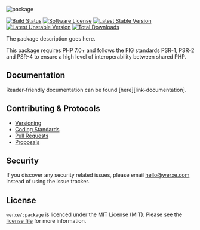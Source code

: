 ![package][image-url]

[![Build Status](icon-travis)][link-travis]
[![Software License](icon-license)][link-license]
[![Latest Stable Version][icon-version-stable]][link-packagist]
[![Latest Unstable Version](icon-version-unstable)][link-packagist]
[![Total Downloads][icon-downloads]][link-packagist]

The package description goes here.

This package requires PHP 7.0+ and follows the FIG standards PSR-1, PSR-2 and PSR-4 to ensure a high level of interoperability between shared PHP.

## Documentation

Reader-friendly documentation can be found [here][link-documentation].

## Contributing & Protocols

- [Versioning](CONTRIBUTING.md#versioning)
- [Coding Standards](CONTRIBUTING.md#coding-standards)
- [Pull Requests](CONTRIBUTING.md#pull-requests)
- [Proposals](CONTRIBUTING.md#proposals)

## Security

If you discover any security related issues, please email hello@werxe.com instead of using the issue tracker.

## License

`werxe/:package` is licenced under the MIT License (MIT). Please see the [license file](LICENSE.md) for more information.

[image-url]: https://cloud.githubusercontent.com/assets/2285372/15791983/69de45fc-29d2-11e6-967b-0ab8c53b53ed.png

[link-composer]: http://getcomposer.org
[link-travis]: https://travis-ci.org/werxe/:package
[link-license]: https://opensource.org/licenses/BSD-3-Clause
[link-packagist]: https://packagist.org/:packages/werxe/:package

[icon-travis]: https://poser.pugx.org/werxe/:package/version?format=flat-square
[icon-license]: https://poser.pugx.org/werxe/:package/license?format=flat-square
[icon-version-stable]: https://poser.pugx.org/werxe/:package/v/stable?format=flat-square
[icon-version-unstable]: https://poser.pugx.org/werxe/:package/v/unstable?format=flat-square
[icon-downloads]: https://poser.pugx.org/werxe/:package/downloads?format=flat-square

